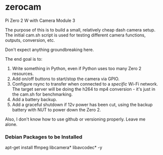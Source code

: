 # zerocam
Pi Zero 2 W with Camera Module 3

The purpose of this is to build a small, relatively cheap dash camera setup.  The initial cam.sh script is used for testing different camera functions, outputs, conversion, etc.  

Don't expect anything groundbreaking here.  

The end goal is to:
1) Write something in Python, even if Python uses too many Zero 2 resources.
2) Add on/off buttons to start/stop the camera via GPIO.
3) Configure rsync to transfer when connected to a <i>specific</i> Wi-Fi network.  The target server will be doing the h264 to mp4 conversion - it's just in the cam.sh for benchmarking.
4) Add a battery backup.
5) Add a graceful shutdown if 12v power has been cut, using the backup battery with NUT to power down the Zero 2.


Also, I don't know how to use github or versioning properly.  Leave me alone.


### Debian Packages to be Installed
apt-get install ffmpeg libcamera* libavcodec* -y

